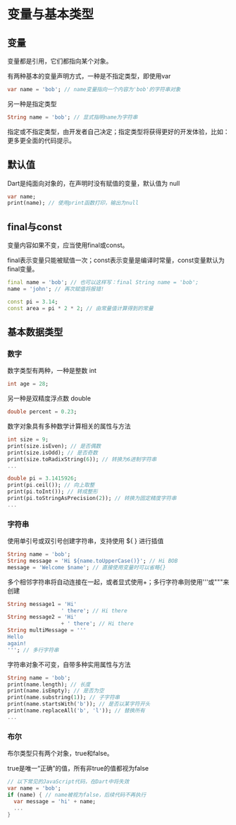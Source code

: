 # 变量与基本类型

## 变量

变量都是引用，它们都指向某个对象。

有两种基本的变量声明方式，一种是不指定类型，即使用var

```dart
var name = 'bob'; // name变量指向一个内容为'bob'的字符串对象
```

另一种是指定类型

```dart
String name = 'bob'; // 显式指明name为字符串
```

指定或不指定类型，由开发者自己决定；指定类型将获得更好的开发体验，比如：更多更全面的代码提示。

## 默认值

Dart是纯面向对象的，在声明时没有赋值的变量，默认值为 null

```dart
var name;
print(name); // 使用print函数打印，输出为null
```

## final与const

变量内容如果不变，应当使用final或const。

final表示变量只能被赋值一次；const表示变量是编译时常量，const变量默认为final变量。

```dart
final name = 'bob'; // 也可以这样写：final String name = 'bob';
name = 'john'; // 再次赋值将报错!

const pi = 3.14;
const area = pi * 2 * 2; // 由常量值计算得到的常量
```

## 基本数据类型

### 数字

数字类型有两种，一种是整数 int

```dart
int age = 28;
```

另一种是双精度浮点数 double

```dart
double percent = 0.23;
```

数字对象具有多种数学计算相关的属性与方法

```dart
int size = 9;
print(size.isEven); // 是否偶数
print(size.isOdd); // 是否奇数
print(size.toRadixString(6)); // 转换为6进制字符串
...

double pi = 3.1415926;
print(pi.ceil()); // 向上取整
print(pi.toInt()); // 转成整形
print(pi.toStringAsPrecision(2)); // 转换为固定精度字符串
...
```

### 字符串

使用单引号或双引号创建字符串，支持使用 ${ } 进行插值

```dart
String name = 'bob';
String message = 'Hi ${name.toUpperCase()}'; // Hi BOB
message = 'Welcome $name'; // 直接使用变量时可以省略{}
```

多个相邻字符串将自动连接在一起，或者显式使用+；多行字符串则使用'''或"""来创建

```dart
String message1 = 'Hi'
                 ' there'; // Hi there
String message2 = 'Hi'
                 + ' there'; // Hi there
String multiMessage = '''
Hello
again!
'''; // 多行字符串
```

字符串对象不可变，自带多种实用属性与方法

```dart
String name = 'bob';
print(name.length); // 长度
print(name.isEmpty); // 是否为空
print(name.substring(1)); // 子字符串
print(name.startsWith('b')); // 是否以某字符开头
print(name.replaceAll('b', 'l')); // 替换所有
...
```

### 布尔

布尔类型只有两个对象，true和false。

true是唯一“正确”的值，所有非true的值都视为false

```dart
// 以下常见的JavaScript代码，在Dart中将失效
var name = 'bob';
if (name) { // name被视为false，后续代码不再执行
  var message = 'hi' + name;
  ...
}
```



